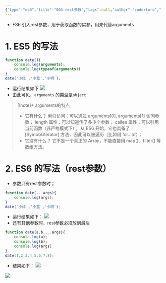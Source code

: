 ```yaml
---
{"type":"es6","title":"005-rest参数","tags":null,"author":"codertoro","establish":"2025-04-07","update":"2025-04-07","dg-publish":true,"permalink":"/Projects/ES6/005-rest参数/","dgPassFrontmatter":true,"created":"2025-04-07T23:04:22.417+08:00","updated":"2025-04-08T16:42:42.237+08:00"}
---
```


- ES6 引入rest参数，用于获取函数的实参，用来代替arguments
# 1. ES5 的写法
```javascript
function date(){
	console.log(arguments);
	console.log(typeof(arguments))
}
date('小红','小蓝','小明');
```
- 运行结果如下
![](https://img.codertoro.top//Bucket/Projects/ES6/202504072312140.png)
- 由此可见，`arguments` 的类型是`object`

> [!note]+ arguments的特点
> - 它有什么？
>  索引访问：可以通过 arguments[0], arguments[1] 访问参数；
>  length 属性：可以知道传了多少个参数；
> callee 属性：可以引用当前函数（非严格模式下）；
> 从 ES6 开始，它也具备了 [Symbol.iterator] 方法，因此可以被遍历（比如用 for...of）；
> - 它没有什么？
> 它不是一个真正的 Array，不能直接用 map()、filter() 等数组方法。

# 2. ES6 的写法（rest参数）
- 参数只有rest参数时；
```javascript
function date(...args){
	console.log(args); 
}
date('小红','小蓝','小明');
```
- 运行结果如下：
![](https://img.codertoro.top//Bucket/Projects/ES6/202504072347217.png)
- 还有其他参数时，rest参数必须放到最后
```javascript
function date(a,b,...args){
	console.log(a);
	console.log(b);
	console.log(args)
}
date(1,2,3,4,5,6,7,8);
```
- 结果如下：
![](https://img.codertoro.top//Bucket/Projects/ES6/202504080015580.png)

![](https://img.codertoro.top//Bucket/Projects/ES6/202504080816089.png)

